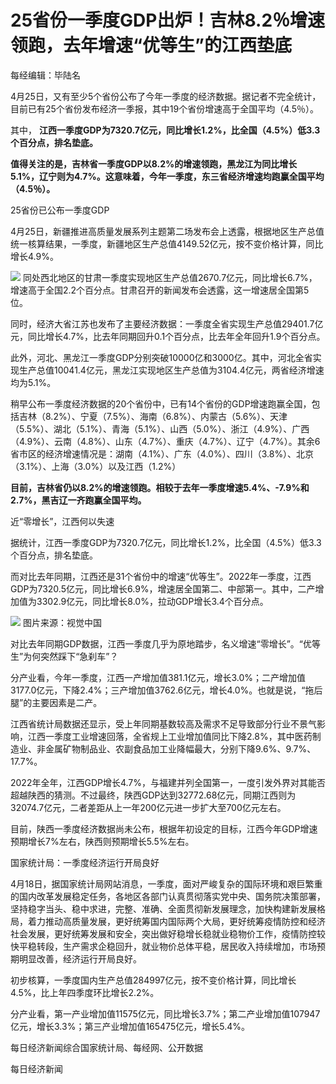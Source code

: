 # 25省份一季度GDP出炉！吉林8.2％增速领跑，去年增速“优等生”的江西垫底

每经编辑：毕陆名

4月25日，又有至少5个省份公布了今年一季度的经济数据。据记者不完全统计，目前已有25个省份发布经济一季报，其中19个省份增速高于全国平均（4.5％）。

其中， **江西一季度GDP为7320.7亿元，同比增长1.2%，比全国（4.5%）低3.3个百分点，排名垫底。**

**值得关注的是，吉林省一季度GDP以8.2%的增速领跑，黑龙江为同比增长5.1%，辽宁则为4.7%。这意味着，今年一季度，东三省经济增速均跑赢全国平均（4.5％）。**

25省份已公布一季度GDP

4月25日，新疆推进高质量发展系列主题第二场发布会上透露，根据地区生产总值统一核算结果，一季度，新疆地区生产总值4149.52亿元，按不变价格计算，同比增长4.9%。

![](https://inews.gtimg.com/om_bt/Owd1DpL3C7xUY7eYOM-hPbs5YG5s8aEMQNEL9nQzu-6gUAA/1000)
同处西北地区的甘肃一季度实现地区生产总值2670.7亿元，同比增长6.7%，增速高于全国2.2个百分点。甘肃召开的新闻发布会透露，这一增速居全国第5位。

同时，经济大省江苏也发布了主要经济数据：一季度全省实现生产总值29401.7亿元，同比增长4.7%，比去年同期回升0.1个百分点，比去年全年回升1.9个百分点。

此外，河北、黑龙江一季度GDP分别突破10000亿和3000亿。其中，河北全省实现生产总值10041.4亿元，黑龙江实现地区生产总值为3104.4亿元，两省经济增速均为5.1%。

稍早公布一季度经济数据的20个省份中，已有14个省份的GDP增速跑赢全国，包括吉林（8.2%）、宁夏（7.5%）、海南（6.8%）、内蒙古（5.6%）、天津（5.5%）、湖北（5.1%）、青海（5.1%）、山西（5.0%）、浙江（4.9%）、广西（4.9%）、云南（4.8%）、山东（4.7%）、重庆（4.7%）、辽宁（4.7%）。其余6省市区的经济增速情况是：湖南（4.1%）、广东（4.0%）、四川（3.8%）、北京（3.1%）、上海（3.0%）以及江西（1.2%）

**目前，吉林省仍以8.2%的增速领跑。相较于去年一季度增速5.4%、-7.9%和2.7%，黑吉辽一齐跑赢全国平均。**

近“零增长”，江西何以失速

据统计，江西一季度GDP为7320.7亿元，同比增长1.2%，比全国（4.5%）低3.3个百分点，排名垫底。

而对比去年同期，江西还是31个省份中的增速“优等生”。2022年一季度，江西GDP为7320.5亿元，同比增长6.9%，增速居全国第二、中部第一。其中，二产增加值为3302.9亿元，同比增长8.0%，拉动GDP增长3.4个百分点。

![](https://inews.gtimg.com/om_bt/Onz5hckp6TcybbF9oRoDNT2FWe2-xUOWXtrMx2ks387WoAA/1000)
图片来源：视觉中国

对比去年同期GDP数据，江西一季度几乎为原地踏步，名义增速“零增长”。“优等生”为何突然踩下“急刹车”？

分产业看，今年一季度，江西一产增加值381.1亿元，增长3.0%；二产增加值3177.0亿元，下降2.4%；三产增加值3762.6亿元，增长4.0%。也就是说，“拖后腿”的主要因素是二产。

江西省统计局数据还显示，受上年同期基数较高及需求不足导致部分行业不景气影响，江西一季度工业增速回落，全省规上工业增加值同比下降2.8%，其中医药制造业、非金属矿物制品业、农副食品加工业降幅最大，分别下降9.6%、9.7%、17.7%。

2022年全年，江西GDP增长4.7%，与福建并列全国第一，一度引发外界对其能否超越陕西的猜测。不过最终，陕西GDP达到32772.68亿元，同期江西则为32074.7亿元，二者差距从上一年200亿元进一步扩大至700亿元左右。

目前，陕西一季度经济数据尚未公布，根据年初设定的目标，江西今年GDP增速预期增长7%左右，陕西则预期增长5.5%左右。

国家统计局：一季度经济运行开局良好

4月18日，据国家统计局网站消息，一季度，面对严峻复杂的国际环境和艰巨繁重的国内改革发展稳定任务，各地区各部门认真贯彻落实党中央、国务院决策部署，坚持稳字当头、稳中求进，完整、准确、全面贯彻新发展理念，加快构建新发展格局，着力推动高质量发展，更好统筹国内国际两个大局，更好统筹疫情防控和经济社会发展，更好统筹发展和安全，突出做好稳增长稳就业稳物价工作，疫情防控较快平稳转段，生产需求企稳回升，就业物价总体平稳，居民收入持续增加，市场预期明显改善，经济运行开局良好。

初步核算，一季度国内生产总值284997亿元，按不变价格计算，同比增长4.5%，比上年四季度环比增长2.2%。

分产业看，第一产业增加值11575亿元，同比增长3.7%；第二产业增加值107947亿元，增长3.3%；第三产业增加值165475亿元，增长5.4%。

每日经济新闻综合国家统计局、每经网、公开数据

每日经济新闻

